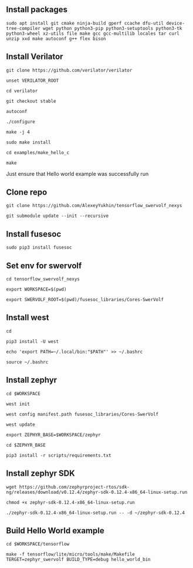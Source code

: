 ## Install packages

`sudo apt install git cmake ninja-build gperf ccache dfu-util device-tree-compiler wget python python3-pip python3-setuptools python3-tk python3-wheel xz-utils file make gcc gcc-multilib locales tar curl unzip xxd make autoconf g++ flex bison`

## Install Verilator
`git clone https://github.com/verilator/verilator`

`unset VERILATOR_ROOT`

`cd verilator`

`git checkout stable`

`autoconf`

`./configure`

`make -j 4`

`sudo make install`

`cd examples/make_hello_c`

`make`

Just ensure that Hello world example was successfully run

## Clone repo
`git clone https://github.com/AlexeyYukhin/tensorflow_swervolf_nexys`

`git submodule update --init --recursive`

## Install fusesoc
`sudo pip3 install fusesoc`

## Set env for swervolf
`cd tensorflow_swervolf_nexys`

`export WORKSPACE=$(pwd)`

`export SWERVOLF_ROOT=$(pwd)/fusesoc_libraries/Cores-SwerVolf`

## Install west
`cd`

`pip3 install -U west`

`echo 'export PATH=~/.local/bin:"$PATH"' >> ~/.bashrc`

`source ~/.bashrc`

## Install zephyr
`cd $WORKSPACE`

`west init`

`west config manifest.path fusesoc_libraries/Cores-SwerVolf`

`west update`

`export ZEPHYR_BASE=$WORKSPACE/zephyr`

`cd $ZEPHYR_BASE`

`pip3 install -r scripts/requirements.txt`

## Install zephyr SDK
`wget https://github.com/zephyrproject-rtos/sdk-ng/releases/download/v0.12.4/zephyr-sdk-0.12.4-x86_64-linux-setup.run`

`chmod +x zephyr-sdk-0.12.4-x86_64-linux-setup.run`

`./zephyr-sdk-0.12.4-x86_64-linux-setup.run -- -d ~/zephyr-sdk-0.12.4`

## Build Hello World example
`cd $WORKSPACE/tensorflow`

`make -f tensorflow/lite/micro/tools/make/Makefile TERGET=zephyr_swervolf BUILD_TYPE=debug hello_world_bin`
